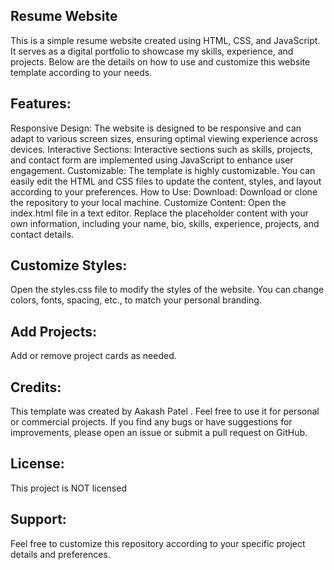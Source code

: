 ## Resume Website

This is a simple resume website created using HTML, CSS, and JavaScript. It serves as a digital portfolio to showcase my skills, experience, and projects. Below are the details on how to use and customize this website template according to your needs.

## Features:
Responsive Design: The website is designed to be responsive and can adapt to various screen sizes, ensuring optimal viewing experience across devices.
Interactive Sections: Interactive sections such as skills, projects, and contact form are implemented using JavaScript to enhance user engagement.
Customizable: The template is highly customizable. You can easily edit the HTML and CSS files to update the content, styles, and layout according to your preferences.
How to Use:
Download: Download or clone the repository to your local machine.
Customize Content:
Open the index.html file in a text editor.
Replace the placeholder content with your own information, including your name, bio, skills, experience, projects, and contact details.
## Customize Styles:
Open the styles.css file to modify the styles of the website. You can change colors, fonts, spacing, etc., to match your personal branding.
## Add Projects:
Add or remove project cards as needed.

## Credits:
This template was created by Aakash Patel . Feel free to use it for personal or commercial projects. If you find any bugs or have suggestions for improvements, please open an issue or submit a pull request on GitHub.

## License:
This project is NOT licensed 
## Support:
Feel free to customize this repository according to your specific project details and preferences.
